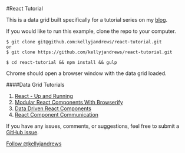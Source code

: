 #React Tutorial

This is a data grid built specifically for a tutorial series on my [blog](http://www.kellyjandrews.com/).

If you would like to run this example, clone the repo to your computer.

```
$ git clone git@github.com:kellyjandrews/react-tutorial.git
or
$ git clone https://github.com/kellyjandrews/react-tutorial.git

$ cd react-tutorial && npm install && gulp
```

Chrome should open a browser window with the data grid loaded.  


####Data Grid Tutorials
1. [React - Up and Running](http://www.kellyjandrews.com/2015/03/30/react-up-and-running.html)
2. [Modular React Components With Browserify](http://www.kellyjandrews.com/2015/04/01/modular-react-components-with-browserify.html)
3. [Data Driven React Components](http://www.kellyjandrews.com/2015/04/08/data-driven-react-components.html)
4. [React Component Communication](http://www.kellyjandrews.com/2015/04/09/react-component-communication.html)

If you have any issues, comments, or suggestions, feel free to submit a [GitHub issue](https://github.com/kellyjandrews/react-tutorial/issues).

<a href="https://twitter.com/kellyjandrews" class="twitter-follow-button" data-show-count="false">Follow @kellyjandrews</a>
<script>!function(d,s,id){var js,fjs=d.getElementsByTagName(s)[0],p=/^http:/.test(d.location)?'http':'https';if(!d.getElementById(id)){js=d.createElement(s);js.id=id;js.src=p+'://platform.twitter.com/widgets.js';fjs.parentNode.insertBefore(js,fjs);}}(document, 'script', 'twitter-wjs');</script>
